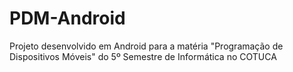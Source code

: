 # PDM-Android
Projeto desenvolvido em Android para a matéria "Programação de Dispositivos Móveis" do 5º Semestre de Informática no COTUCA
